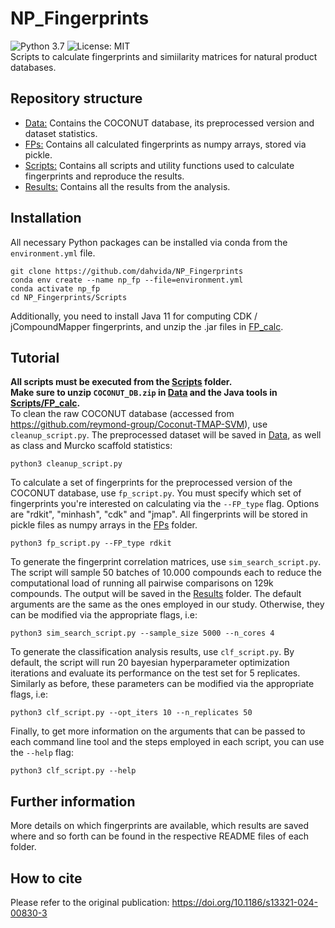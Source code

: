 # NP_Fingerprints
![Python 3.7](https://img.shields.io/badge/python-3.7%20%7C%203.8-brightgreen)
![License: MIT](https://img.shields.io/badge/License-MIT-yellow.svg)  
Scripts to calculate fingerprints and simiilarity matrices for natural product databases.  

## Repository structure
- [Data:](Data) Contains the COCONUT database, its preprocessed version and dataset statistics.  
- [FPs:](FPs) Contains all calculated fingerprints as numpy arrays, stored via pickle.  
- [Scripts:](Scripts) Contains all scripts and utility functions used to calculate fingerprints and reproduce the results.  
- [Results:](Results) Contains all the results from the analysis.  

## Installation  
All necessary Python packages can be installed via conda from the `environment.yml` file.  
```
git clone https://github.com/dahvida/NP_Fingerprints
conda env create --name np_fp --file=environment.yml
conda activate np_fp
cd NP_Fingerprints/Scripts
```
Additionally, you need to install Java 11 for computing CDK / jCompoundMapper fingerprints, and unzip the .jar files in [FP_calc](Scripts/FP_calc).  

## Tutorial
**All scripts must be executed from the [Scripts](Scripts) folder.**  
**Make sure to unzip `COCONUT_DB.zip` in [Data](Data) and the Java tools in [Scripts/FP_calc](Scripts/FP_calc).**  
To clean the raw COCONUT database (accessed from https://github.com/reymond-group/Coconut-TMAP-SVM), use `cleanup_script.py`. The
preprocessed dataset will be saved in [Data](Data), as well as class and Murcko scaffold statistics:  
```
python3 cleanup_script.py
```
To calculate a set of fingerprints for the preprocessed version of the COCONUT database, use `fp_script.py`. You must specify which
set of fingerprints you're interested on calculating via the `--FP_type` flag. Options are "rdkit", "minhash", "cdk" and "jmap". All
fingerprints will be stored in pickle files as numpy arrays in the [FPs](FPs) folder.  
```
python3 fp_script.py --FP_type rdkit
```
To generate the fingerprint correlation matrices, use `sim_search_script.py`. The script will sample 50 batches of 10.000 compounds each
to reduce the computational load of running all pairwise comparisons on 129k compounds. The output will be saved in the [Results](Results)
folder. The default arguments are the same as the ones
employed in our study. Otherwise, they can be modified via the appropriate flags, i.e:  
```
python3 sim_search_script.py --sample_size 5000 --n_cores 4
```
To generate the classification analysis results, use `clf_script.py`. By default, the script will run 20 bayesian hyperparameter optimization
iterations and evaluate its performance on the test set for 5 replicates. Similarly as before, these parameters can be modified via the 
appropriate flags, i.e:   
```
python3 clf_script.py --opt_iters 10 --n_replicates 50
```
Finally, to get more information on the arguments that can be passed to each command line tool and the steps employed in each script, you can
use the `--help` flag:
```
python3 clf_script.py --help
```

## Further information
More details on which fingerprints are available, which results are saved where and so forth can be found in the respective README files of
each folder.  

## How to cite
Please refer to the original publication: https://doi.org/10.1186/s13321-024-00830-3  


